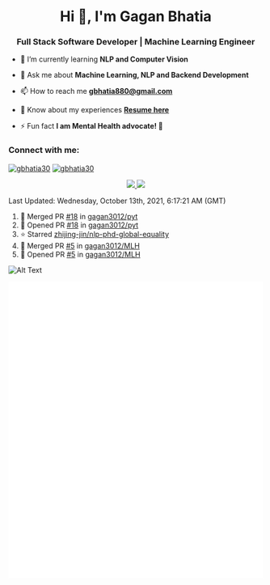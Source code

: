 <h1 align="center">Hi 👋, I'm Gagan Bhatia</h1>
<h3 align="center">Full Stack Software Developer | Machine Learning Engineer</h3>

- 🌱 I’m currently learning **NLP and Computer Vision**

- 💬 Ask me about **Machine Learning, NLP and Backend Development**

- 📫 How to reach me **gbhatia880@gmail.com**

- 📄 Know about my experiences [**Resume here**](https://drive.google.com/file/d/1VebQQLX8_SjgyhgccZByyDmtsXevF4Zf/view?usp=sharing)

- ⚡ Fun fact **I am Mental Health advocate! 🧠**

<h3 align="left">Connect with me:</h3>
<p align="left">
<a href="https://twitter.com/gbhatia30" target="blank"><img align="center" src="https://cdn.jsdelivr.net/npm/simple-icons@3.0.1/icons/twitter.svg" alt="gbhatia30" height="30" width="40" /></a>
<a href="https://linkedin.com/in/gbhatia30" target="blank"><img align="center" src="https://cdn.jsdelivr.net/npm/simple-icons@3.0.1/icons/linkedin.svg" alt="gbhatia30" height="30" width="40" /></a>
</p>

<p align="center">
<a href="https://github-readme-stats.vercel.app/api?username=gagan3012&count_private=true&show_icons=true&include_all_commits=false&hide_border=true&hide_title=true">
  <img width="48%"  src="https://github-readme-stats.vercel.app/api?username=gagan3012&count_private=true&show_icons=true&include_all_commits=false&hide_border=true&hide_title=true" />
</a>
<a href="https://github-readme-streak-stats.herokuapp.com/?user=gagan3012&hide_border=true">
  <img width="48%"  src="https://github-readme-streak-stats.herokuapp.com/?user=gagan3012&hide_border=true" />
</a>
</p>

<!--RECENT_ACTIVITY:last_update-->
Last Updated: Wednesday, October 13th, 2021, 6:17:21 AM (GMT)
<!--RECENT_ACTIVITY:last_update_end-->
<!--RECENT_ACTIVITY:start-->

1. 🎉 Merged PR [#18](https://github.com/gagan3012/pyt/pull/18) in [gagan3012/pyt](https://github.com/gagan3012/pyt)
2. 💪 Opened PR [#18](https://github.com/gagan3012/pyt/pull/18) in [gagan3012/pyt](https://github.com/gagan3012/pyt)
3. ⭐ Starred [zhijing-jin/nlp-phd-global-equality](https://github.com/zhijing-jin/nlp-phd-global-equality)
4. 🎉 Merged PR [#5](https://github.com/gagan3012/MLH/pull/5) in [gagan3012/MLH](https://github.com/gagan3012/MLH)
5. 💪 Opened PR [#5](https://github.com/gagan3012/MLH/pull/5) in [gagan3012/MLH](https://github.com/gagan3012/MLH)
<!--RECENT_ACTIVITY:end-->

![Alt Text](https://github.com/gagan3012/gagan3012/blob/output/github-contribution-grid-snake.gif)

![Metrics](https://github.com/gagan3012/gagan3012/blob/main/github-metrics.svg)


